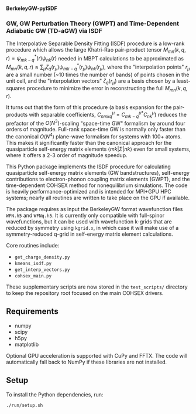 #### BerkeleyGW-pyISDF
### GW, GW Perturbation Theory (GWPT) and Time-Dependent Adiabatic GW (TD-aGW) via ISDF

The Interpolative Separable Density Fitting (ISDF) procedure is a low-rank procedure which allows the large Khatri-Rao pair-product tensor $`M_{mn}(k,q,r)=\psi^*_{mk-q}(r)\psi_{nk}(r)`$ needed in MBPT calculations 
to be approximated as $`M_{mn}(k,q,r)\approx\sum_{\mu}\zeta_q(r_\mu)\psi^*_{mk-q}(r_\mu)\psi_{nk}(r_\mu)`$, where the "interpolation points" $`r_\mu`$ are a small number (~10 times the 
number of bands) of points chosen in the unit cell, and the "interpolation vectors" $`\zeta_q(r_\mu)`$ are a basis chosen by a least-squares procedure to minimize the error in reconstructing the full $`M_{mn}(k,q,r)`$.

It turns out that the form of this procedure (a basis expansion for the pair-products with separable coefficients, $`C^\mu_{nmkq} = {C^\mu_{mk-q}}^*C^\mu_{nk}`$) reduces the prefactor of the $`O(N^3)`$-scaling 
"space-time GW" formalism by around four orders of magnitude. Full-rank space-time GW is normally only faster than the canonical $`O(N^4)`$ plane-wave formalism for systems with 100+ atoms. 
This makes it significantly faster than the canonical approach for the quasiparticle self-energy matrix elements $`\langle mk|\Sigma|nk\rangle`$ even for small systems, where it offers a 2-3 order of magnitude speedup.


This Python package implements the ISDF procedure for calculating quasiparticle self-energy matrix elements (GW bandstructures), self-energy contributions to electron-phonon coupling matrix elements (GWPT), and 
the time-dependent COHSEX method for nonequilibrium simulations. The code is heavily performance-optimized and is intended for MPI+GPU HPC systems; nearly all routines are written to take place on the GPU if available.

The package requires as input the BerkeleyGW format wavefunction files `WFN.h5` and `WFNq.h5`. It is currently only compatible with full-spinor wavefunctions, but it can be used with wavefunction k-grids that are reduced by symmetry using `kgrid.x`, in which case it will make use of a symmetry-reduced q-grid in self-energy matrix element calculations.

Core routines include:
- `get_charge_density.py`
- `kmeans_isdf.py`
- `get_interp_vectors.py`
- `cohsex_main.py`

These supplementary scripts are now stored in the `test_scripts/` directory
to keep the repository root focused on the main COHSEX drivers.

## Requirements
- numpy
- scipy
- h5py
- matplotlib

Optional GPU acceleration is supported with CuPy and FFTX. The code will
automatically fall back to NumPy if these libraries are not installed.


## Setup
To install the Python dependencies, run:
```bash
./run/setup.sh
```
